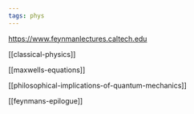 ```yaml
---
tags: phys
---
```


<https://www.feynmanlectures.caltech.edu>

[[classical-physics]]

[[maxwells-equations]]

[[philosophical-implications-of-quantum-mechanics]]

[[feynmans-epilogue]]

